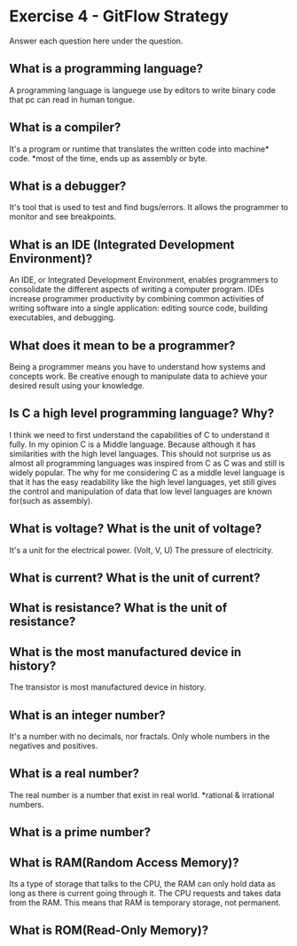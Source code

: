# Exercise 4 - GitFlow Strategy

Answer each question here under the question.

## What is a programming language?
A programming language is languege use by editors to write binary code that pc can read in human tongue.

## What is a compiler?
It's a program or runtime that translates the written code into machine* code.
*most of the time, ends up as assembly or byte.

## What is a debugger?
It's tool that is used to test and find bugs/errors. It allows the programmer to monitor and see breakpoints.

## What is an IDE (Integrated Development Environment)?
An IDE, or Integrated Development Environment, enables programmers to consolidate the different aspects of writing a computer program.
IDEs increase programmer productivity by combining common activities of writing software into a single application: editing source code, building executables, and debugging.

## What does it mean to be a programmer?
Being a programmer means you have to understand how systems and concepts work. Be creative enough to manipulate data to achieve your desired result using your knowledge.

## Is C a high level programming language? Why?
I think we need to first understand the capabilities of C to understand it fully. In my opinion C is a Middle language. Because although it has similarities with the high level languages. This should not surprise us as almost all programming languages was inspired from C as C was and still is widely popular. The why for me considering C as a middle level language is that it has the easy readability like the high level languages, yet still gives the control and manipulation of data that low level languages are known for(such as assembly).

## What is voltage? What is the unit of voltage?
It's a unit for the electrical power. (Volt, V, U)
The pressure of electricity.

## What is current? What is the unit of current?

## What is resistance? What is the unit of resistance?

## What is the most manufactured device in history?
The transistor is most manufactured device in history.

## What is an integer number?
It's a number with no decimals, nor fractals. Only whole numbers in the negatives and positives. 

## What is a real number?
The real number is a number that exist in real world.
*rational & irrational numbers.

## What is a prime number?

## What is RAM(Random Access Memory)?
Its a type of storage that talks to the CPU, the RAM can only hold data as long as there is current going through it. The CPU requests and takes data from the RAM. This means that RAM is temporary storage, not permanent.

## What is ROM(Read-Only Memory)?
